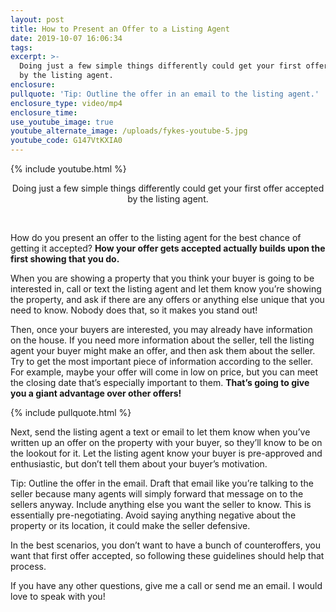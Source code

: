 ```yaml
---
layout: post
title: How to Present an Offer to a Listing Agent
date: 2019-10-07 16:06:34
tags:
excerpt: >-
  Doing just a few simple things differently could get your first offer accepted
  by the listing agent.
enclosure:
pullquote: 'Tip: Outline the offer in an email to the listing agent.'
enclosure_type: video/mp4
enclosure_time:
use_youtube_image: true
youtube_alternate_image: /uploads/fykes-youtube-5.jpg
youtube_code: G147VtKXIA0
---
```


{% include youtube.html %}

<center>Doing just a few simple things differently could get your first offer accepted by the listing agent.</center>

&nbsp;

How do you present an offer to the listing agent for the best chance of getting it accepted? **How your offer gets accepted actually builds upon the first showing that you do.**

When you are showing a property that you think your buyer is going to be interested in, call or text the listing agent and let them know you’re showing the property, and ask if there are any offers or anything else unique that you need to know. Nobody does that, so it makes you stand out\!

Then, once your buyers are interested, you may already have information on the house. If you need more information about the seller, tell the listing agent your buyer might make an offer, and then ask them about the seller. Try to get the most important piece of information according to the seller. For example, maybe your offer will come in low on price, but you can meet the closing date that’s especially important to them. **That’s going to give you a giant advantage over other offers\!&nbsp;**

{% include pullquote.html %}

Next, send the listing agent a text or email to let them know when you’ve written up an offer on the property with your buyer, so they’ll know to be on the lookout for it. Let the listing agent know your buyer is pre-approved and enthusiastic, but don’t tell them about your buyer’s motivation.

Tip: Outline the offer in the email. Draft that email like you’re talking to the seller because many agents will simply forward that message on to the sellers anyway. Include anything else you want the seller to know. This is essentially pre-negotiating. Avoid saying anything negative about the property or its location, it could make the seller defensive.

In the best scenarios, you don’t want to have a bunch of counteroffers, you want that first offer accepted, so following these guidelines should help that process.&nbsp;

If you have any other questions, give me a call or send me an email. I would love to speak with you\!